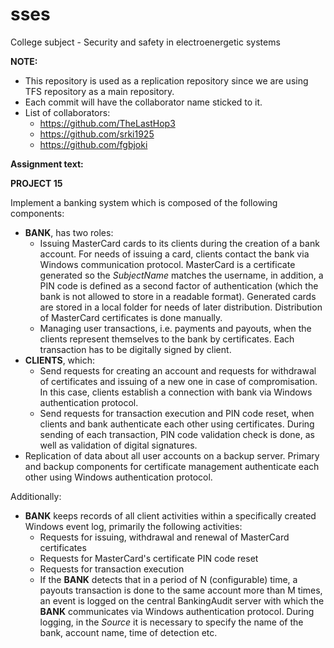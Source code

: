 # sses
College subject - Security and safety in electroenergetic systems

**NOTE:**
  - This repository is used as a replication repository since we are using TFS repository as a main repository.
  - Each commit will have the collaborator name sticked to it.
  - List of collaborators:
    - https://github.com/TheLastHop3
    - https://github.com/srki1925
    - https://github.com/fgbjoki

**Assignment text:**

**PROJECT 15**

Implement a banking system which is composed of the following components:
  - **BANK**, has two roles:
    - Issuing MasterCard cards to its clients during the creation of a bank account. For needs of issuing a card, clients contact the bank 
    via Windows communication protocol. MasterCard is a certificate generated so the *SubjectName* matches the username, in addition, a
    PIN code is defined as a second factor of authentication (which the bank is not allowed to store in a readable format). Generated 
    cards are stored in a local folder for needs of later distribution. Distribution of MasterCard certificates is done manually.
    - Managing user transactions, i.e. payments and payouts, when the clients represent themselves to the bank by certificates. Each
    transaction has to be digitally signed by client.
  - **CLIENTS**, which:
    - Send requests for creating an account and requests for withdrawal of certificates and issuing of a new one in case of compromisation. In this case, clients establish a connection with bank via Windows authentication protocol.
    - Send requests for transaction execution and PIN code reset, when clients and bank authenticate each other using certificates. During sending of each transaction, PIN code validation check is done, as well as validation of digital signatures.
  - Replication of data about all user accounts on a backup server. Primary and backup components for certificate management authenticate each other using Windows authentication protocol.
  
Additionally:
  - **BANK** keeps records of all client activities within a specifically created Windows event log, primarily the following activities:
    - Requests for issuing, withdrawal and renewal of MasterCard certificates
    - Requests for MasterCard's certificate PIN code reset
    - Requests for transaction execution
    - If the **BANK** detects that in a period of N (configurable) time, a payouts transaction is done to the same account more than M times, an event is logged on the central BankingAudit server with which the **BANK** communicates via Windows authentication protocol. During logging, in the *Source* it is necessary to specify the name of the bank, account name, time of detection etc.
